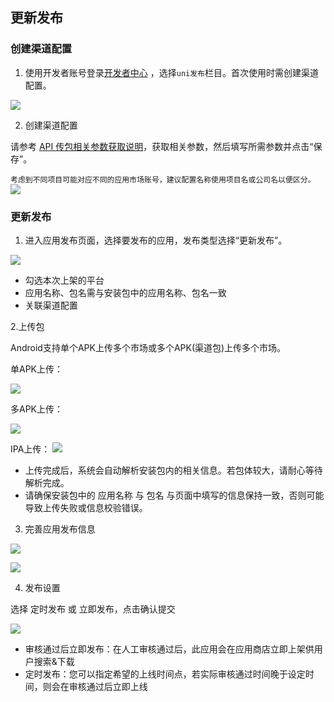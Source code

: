 
## 更新发布

### 创建渠道配置
1. 使用开发者账号登录[开发者中心](https://dev.dcloud.net.cn/) ，选择`uni发布`栏目。首次使用时需创建渠道配置。

![](https://web-ext-storage.dcloud.net.cn/appstore/config.png)

2. 创建渠道配置

请参考 [API 传包相关参数获取说明](https://uniapp.dcloud.net.cn/tutorial/uni-publish/config.html)，获取相关参数，然后填写所需参数并点击“保存”。

`考虑到不同项目可能对应不同的应用市场账号，建议配置名称使用项目名或公司名以便区分。`
![](https://web-ext-storage.dcloud.net.cn/appstore/2025-09-23_154817_464.png)

### 更新发布

1. 进入应用发布页面，选择要发布的应用，发布类型选择“更新发布”。

![](https://web-ext-storage.dcloud.net.cn/appstore/SCR-20251007-pcas.png)

- 勾选本次上架的平台
- 应用名称、包名需与安装包中的应用名称、包名一致
- 关联渠道配置


2.上传包

Android支持单个APK上传多个市场或多个APK(渠道包)上传多个市场。


单APK上传：

![](https://web-ext-storage.dcloud.net.cn/appstore/SCR-20251007-pctx.png)

多APK上传：

![](https://web-ext-storage.dcloud.net.cn/appstore/SCR-20251008-kaxo.png)

IPA上传：
![](https://web-ext-storage.dcloud.net.cn/appstore/SCR-20251008-kdjc.png)


- 上传完成后，系统会自动解析安装包内的相关信息。若包体较大，请耐心等待解析完成。
- 请确保安装包中的 应用名称 与 包名 与页面中填写的信息保持一致，否则可能导致上传失败或信息校验错误。

3. 完善应用发布信息


![](https://web-ext-storage.dcloud.net.cn/appstore/SCR-20251007-pjaw.png)


![](https://web-ext-storage.dcloud.net.cn/appstore/SCR-20251007-pjch.png)




4. 发布设置

选择 定时发布 或 立即发布，点击确认提交

![](https://web-ext-storage.dcloud.net.cn/appstore/SCR-20251007-pdky.png)

- 审核通过后立即发布：在人工审核通过后，此应用会在应用商店立即上架供用户搜索&下载
- 定时发布：您可以指定希望的上线时间点，若实际审核通过时间晚于设定时间，则会在审核通过后立即上线

